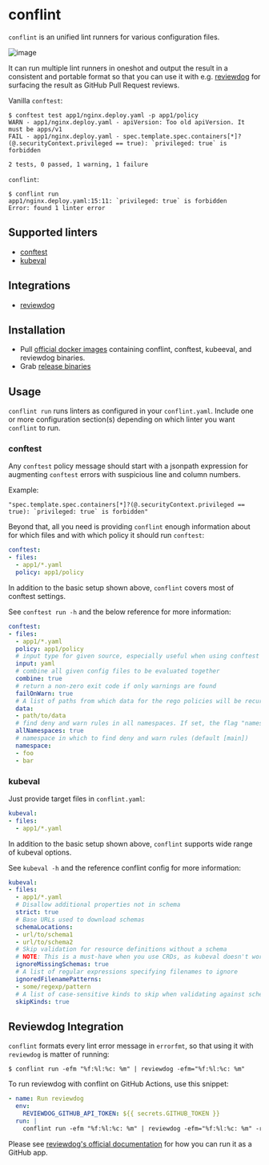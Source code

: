 # conflint

`conflint` is an unified lint runners for various configuration files.

![image](https://user-images.githubusercontent.com/22009/85349934-b9504e80-b53a-11ea-9af4-1faa53a0d102.png)

It can run multiple lint runners in oneshot and output the result in a consistent and portable format so that
you can use it with e.g. [reviewdog](https://github.com/reviewdog/reviewdog) for surfacing the result as GitHub Pull Request reviews.

Vanilla `conftest`:

```console
$ conftest test app1/nginx.deploy.yaml -p app1/policy
WARN - app1/nginx.deploy.yaml - apiVersion: Too old apiVersion. It must be apps/v1
FAIL - app1/nginx.deploy.yaml - spec.template.spec.containers[*]?(@.securityContext.privileged == true): `privileged: true` is forbidden

2 tests, 0 passed, 1 warning, 1 failure
```

`conflint`:

```console
$ conflint run
app1/nginx.deploy.yaml:15:11: `privileged: true` is forbidden
Error: found 1 linter error
```

## Supported linters

- [conftest](https://github.com/open-policy-agent/conftest)
- [kubeval](https://github.com/instrumenta/kubeval)

## Integrations

- [reviewdog](https://github.com/reviewdog/reviewdog)

## Installation

- Pull [official docker images](https://hub.docker.com/repository/docker/mumoshu/conflint) containing conflint, conftest, kubeeval, and reviewdog binaries.
- Grab [release binaries](https://github.com/mumoshu/conflint/releases)

## Usage

`conflint run` runs linters as configured in your `conflint.yaml`. Include one or more configuration section(s) depending on which linter you want `conflint` to run.

### conftest

Any `conftest` policy message should start with a jsonpath expression for augmenting `conftest` errors with suspicious line and column numbers.

Example:

```
"spec.template.spec.containers[*]?(@.securityContext.privileged == true): `privileged: true` is forbidden"
```

Beyond that, all you need is providing `conflint` enough information about for which files and with which policy it should run `conftest`:

```yaml
conftest:
- files:
  - app1/*.yaml
  policy: app1/policy
```

In addition to the basic setup shown above, `conflint` covers most of conftest settings.

See `conftest run -h` and the below reference for more information:

```yaml
conftest:
- files:
  - app1/*.yaml
  policy: app1/policy
  # input type for given source, especially useful when using conftest with stdin, valid options are: [toml tf hcl hcl1 cue ini yml yaml json Dockerfile edn vcl xml]
  input: yaml
  # combine all given config files to be evaluated together
  combine: true
  # return a non-zero exit code if only warnings are found
  failOnWarn: true
  # A list of paths from which data for the rego policies will be recursively loaded
  data:
  - path/to/data
  # find deny and warn rules in all namespaces. If set, the flag "namespace" is ignored
  allNamespaces: true
  # namespace in which to find deny and warn rules (default [main])
  namespace:
  - foo
  - bar
```

### kubeval

Just provide target files in `conflint.yaml`:

```yaml
kubeval:
- files:
  - app1/*.yaml
```

In addition to the basic setup shown above, `conflint` supports wide range of kubeval options.

See `kubeval -h` and the reference conflint config for more information:

```yaml
kubeval:
- files:
  - app1/*.yaml
  # Disallow additional properties not in schema
  strict: true
  # Base URLs used to download schemas
  schemaLocations:
  - url/to/schema1
  - url/to/schema2
  # Skip validation for resource definitions without a schema
  # NOTE: This is a must-have when you use CRDs, as kubeval doesn't work against custom resources out-of-box
  ignoreMissingSchemas: true
  # A list of regular expressions specifying filenames to ignore
  ignoredFilenamePatterns:
  - some/regexp/pattern
  # A list of case-sensitive kinds to skip when validating against schemas
  skipKinds: true
```

## Reviewdog Integration

`conflint` formats every lint error message in `errorfmt`, so that using it with `reviewdog` is matter of running:

```
$ conflint run -efm "%f:%l:%c: %m" | reviewdog -efm="%f:%l:%c: %m"
```

To run reviewdog with conflint on GitHub Actions, use this snippet:

```yaml
- name: Run reviewdog
  env:
    REVIEWDOG_GITHUB_API_TOKEN: ${{ secrets.GITHUB_TOKEN }}
  run: |
    conflint run -efm "%f:%l:%c: %m" | reviewdog -efm="%f:%l:%c: %m" -reporter=github-pr-check
```

Please see [reviewdog's official documentation](https://github.com/reviewdog/reviewdog#option-2-install-reviewdog-github-apps) for how you can run it as a GitHub app.
